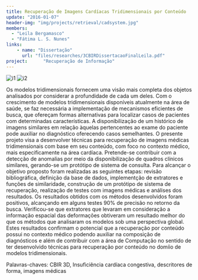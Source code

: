 ```yaml
---
title: Recuperação de Imagens Cardíacas Tridimensionais por Conteúdo
update: "2016-01-07"
header-img: "img/projects/retrieval/cadsystem.jpg"
members:
  - "Leila Bergamasco"
  - "Fátima L. S. Nunes"
links:
    - name: "Dissertação"
      url: "files/researches/3CBIRDissertacaoFinalLeila.pdf"
project:      "Recuperação de Informação"
---
```

![i1](http://lapis.each.usp.br/img/projects/retrieval/3dhtd.PNG) ![i2](http://lapis.each.usp.br/img/projects/retrieval/prototipo1.PNG)


Os modelos tridimensionais fornecem uma visão mais completa dos objetos analisados por considerar a profundidade de cada um deles. Com o crescimento de modelos tridimensionais disponíveis atualmente na área de saúde, se faz necessária a implementação de mecanismos eficientes de busca, que ofereçam formas alternativas para localizar casos de pacientes com determinadas características. A disponibilização de um histórico de imagens similares em relação àquelas pertencentes ao exame do paciente pode auxiliar no diagnóstico oferecendo casos semelhantes. O presente projeto visa a desenvolver técnicas para recuperação de imagens médicas tridimensionais com base em seu
conteúdo, com foco no contexto médico, mais especificamente na área cardíaca.
Pretende-se contribuir com a detecção de anomalias por meio da disponibilização de quadros clínicos similares, gerando-se um protótipo de sistema de consulta. Para alcançar o objetivo proposto foram realizadas as seguintes etapas: revisão bibliográfica, definição da base de dados, implementção de extratores e funções de similaridade,
construção de um protótipo de sistema de recuperação, realização de testes com imagens médicas e análises dos resultados. Os resultados obtidos com os métodos desenvolvidos foram positivos, alcançando em alguns testes 90% de precisão no retorno da busca. Verificou-se que extratores que levaram em consideração a informação espacial das deformações obtiveram um resultado melhor do que os métodos que analisaram os modelos sob uma perspectiva global. Estes resultados confirmam o potencial que a recuperação por conteúdo possui no contexto médico podendo auxiliar na composição de diagnósticos e além de contribuir com a área de Computação no sentido de ter desenvolvido técnicas para recuperação por conteúdo no domíio de modelos tridimensionais.

Palavras-chaves: CBIR 3D, Insuficiência cardíaca congestiva, descritores de forma, imagens médicas
